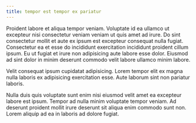 ```yaml
---
title: tempor est tempor ex pariatur
---
```


Proident labore et aliqua tempor veniam. Voluptate id ea ullamco ut excepteur nisi consectetur veniam veniam ut quis amet ad irure. Do sint consectetur mollit et aute ex ipsum est excepteur consequat nulla fugiat. Consectetur ea et esse do incididunt exercitation incididunt proident cillum ipsum. Eu ut fugiat et irure non adipisicing aute labore esse dolor. Eiusmod ad sint dolor in minim deserunt commodo velit labore ullamco minim labore.

Velit consequat ipsum cupidatat adipisicing. Lorem tempor elit ex magna nulla laboris ex adipisicing exercitation esse. Aute laborum sint non pariatur laboris.

Nulla duis quis voluptate sunt enim nisi eiusmod velit amet ea excepteur labore est ipsum. Tempor ad nulla minim voluptate tempor veniam. Ad deserunt proident mollit irure deserunt sit aliqua enim commodo sunt non. Lorem aliquip ad ea in laboris ad dolore fugiat.